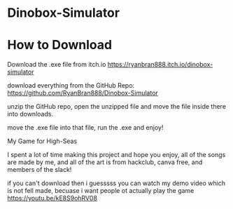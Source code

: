 # Dinobox-Simulator

# How to Download

​Download the .exe file from itch.io
https://ryanbran888.itch.io/dinobox-simulator

download everything from the GitHub Repo:
https://github.com/RyanBran888/Dinobox-Simulator



unzip the GitHub repo, open the unzipped file and move the file inside there into downloads.

move the .exe file into that file, run the .exe and enjoy!

My Game for High-Seas

I spent a lot of time making this project and hope you enjoy, all of the songs are made by me, and all of the art is from hackclub, canva free, and members of the slack!

if you can't download then i guesssss you can watch my demo video which is not fell made, becuase i want people ot actually play the game
https://youtu.be/kE8S9ohRV08
